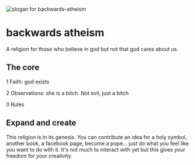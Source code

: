 ![slogan for backwards-atheism](https://github.com/julxi/backwards-atheism/blob/main/marketing/poster.png?raw=true)

# backwards atheism
A religion for those who believe in god but not that god cares about us.

## The core
1 Faith: god exists

2 Observations: she is a bitch. Not evil, just a bitch

0 Rules

## Expand and create
This religion is in its genesis. You can contribute an idea for a holy symbol, another book, a facebook page, become a pope... just do what you feel like you want to do with it. It's not much to interact with yet but this gives your freedom for your creativity.
